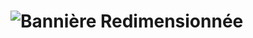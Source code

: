 # ![Bannière Redimensionnée](https://i.pinimg.com/736x/86/ac/be/86acbe63aae2de226e94e433f67e6ef9.jpg)
